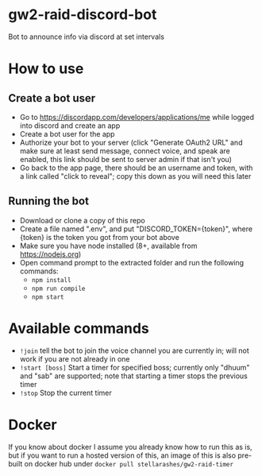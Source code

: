 # gw2-raid-discord-bot
Bot to announce info via discord at set intervals

# How to use

## Create a bot user
* Go to https://discordapp.com/developers/applications/me while logged into discord and create an app
* Create a bot user for the app
* Authorize your bot to your server (click "Generate OAuth2 URL" and make sure at least send message, connect voice, and speak are enabled, this link should be sent to server admin if that isn't you)
* Go back to the app page, there should be an username and token, with a link called "click to reveal"; copy this down as you will need this later

## Running the bot
* Download or clone a copy of this repo
* Create a file named ".env", and put "DISCORD_TOKEN={token}", where {token} is the token you got from your bot above
* Make sure you have node installed (8+, available from https://nodejs.org)
* Open command prompt to the extracted folder and run the following commands:
	* `npm install`
	* `npm run compile`
	* `npm start`

# Available commands
* `!join` tell the bot to join the voice channel you are currently in; will not work if you are not already in one
* `!start [boss]` Start a timer for specified boss; currently only "dhuum" and "sab" are supported; note that starting a timer stops the previous timer
* `!stop` Stop the current timer

# Docker
If you know about docker I assume you already know how to run this as is, but if you want to run a hosted version of this, an image of this is also pre-built on docker hub under `docker pull stellarashes/gw2-raid-timer`

